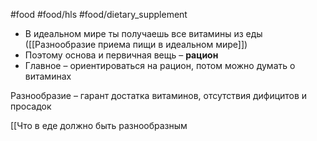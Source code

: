 #food #food/hls #food/dietary_supplement 

- В идеальном мире ты получаешь все витамины из еды ([[Разнообразие приема пищи в идеальном мире]])
- Поэтому основа и первичная вещь – **рацион**
- Главное – ориентироваться на рацион, потом можно думать о витаминах

Разнообразие – гарант достатка витаминов, отсутствия дифицитов и просадок

[[Что в еде должно быть разнообразным
